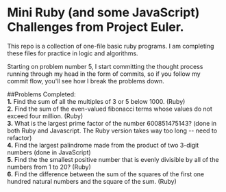 # Mini Ruby (and some JavaScript) Challenges from Project Euler.

This repo is a collection of one-file basic ruby programs. I am completing these files for practice in logic and algorithms.

Starting on problem number 5, I start committing the thought process running through my head in the form of commits, so if you follow my commit flow, you'll see how I break the problems down.

##Problems Completed:<br/>
**1.** Find the sum of all the multiples of 3 or 5 below 1000. (Ruby)<br/>
**2.** Find the sum of the even-valued fibonacci terms whose values do not exceed four million. (Ruby)<br/>
**3.** What is the largest prime factor of the number 600851475143? (done in both Ruby and Javascript. The Ruby version takes way too long -- need to refactor)<br/>
**4.** Find the largest palindrome made from the product of two 3-digit numbers (done in JavaScript)<br/>
**5.** Find the the smallest positive number that is evenly divisible by all of the numbers from 1 to 20? (Ruby)<br/>
**6.** Find the difference between the sum of the squares of the first one hundred natural numbers and the square of the sum. (Ruby) <br />
